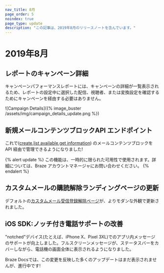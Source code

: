 ```yaml
---
nav_title: 8月
page_order: 5
noindex: true
page_type: update
description: "この記事は、2019年8月のリリースノートを含んでいます。"
---
```


# 2019年8月

## レポートのキャンペーン詳細

キャンペーンパフォーマンスレポートには、キャンペーンの詳細が一覧表示されるため、レポートの設定中に選択した配信、視聴者、または変換設定を確認するためにキャンペーンを経由する必要はありません。

![Campaign Details]({% image_buster /assets/img/campaign_details_update.png %})

## 新規メールコンテンツブロックAPI エンドポイント

これで([create]({{site.baseurl}}/api/endpoints/email_templates/#create-content-block),[list available]({{site.baseurl}}/api/endpoints/email_templates/#list-available-content-blocks),[get information]({{site.baseurl}}/api/endpoints/email_templates/#see-content-block-information)) のメールコンテンツブロックをAPI 経由で管理できるようになりました!

{% alert update %}
この機能は、一時的に限られた可用性で使用されます。詳細については、Braze アカウントマネージャにお問い合わせください。
{% endalert %}

## カスタムメールの購読解除ランディングページの更新

デフォルトの[カスタムメール受信登録解除ページ]({{site.baseurl}}/user_guide/message_building_by_channel/email/managing_user_subscriptions/#custom-unsubscribe-landing-page)が、よりモダンな外観で更新されました。

## iOS SDK:ノッチ付き電話サポートの改善

"notched"デバイス(たとえば、iPhone X、Pixel 3XL)でのアプリ内メッセージのサポートが向上しました。フルスクリーンメッセージが、ステータスバーをカバーしながら、電話機の画面全体に表示されるようになりました。

Braze Docsでは、この変更を反映した多くのアップデートはまだ表示されませんが、進行中です!
